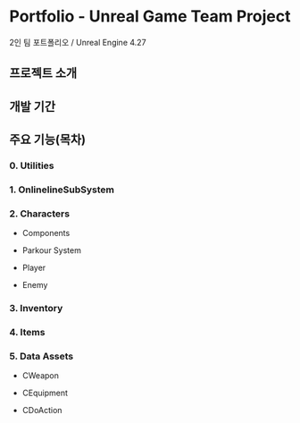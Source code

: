 # Portfolio - Unreal Game Team Project

2인 팀 포트폴리오 / Unreal Engine 4.27

## 프로젝트 소개



## 개발 기간



## 주요 기능(목차)

### 0. Utilities

### 1. OnlinelineSubSystem

### 2. Characters

- Components

- Parkour System

- Player

- Enemy



### 3. Inventory


### 4. Items


### 5. Data Assets

- CWeapon

- CEquipment

- CDoAction
